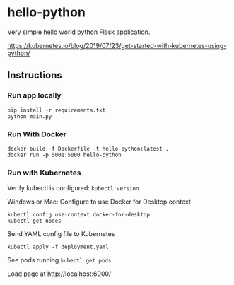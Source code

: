 # hello-python
Very simple hello world python Flask application.

https://kubernetes.io/blog/2019/07/23/get-started-with-kubernetes-using-python/

## Instructions
### Run app locally
```
pip install -r requirements.txt
python main.py
```

### Run With Docker
```
docker build -f Dockerfile -t hello-python:latest .
docker run -p 5001:5000 hello-python
```

### Run with Kubernetes
Verify kubectl is configured:
`kubectl version`

Windows or Mac: Configure to use Docker for Desktop context
```
kubectl config use-context docker-for-desktop
kubectl get nodes
```

Send YAML config file to Kubernetes
```
kubectl apply -f deployment.yaml
```

See pods running
`kubectl get pods`

Load page at http://localhost:6000/
